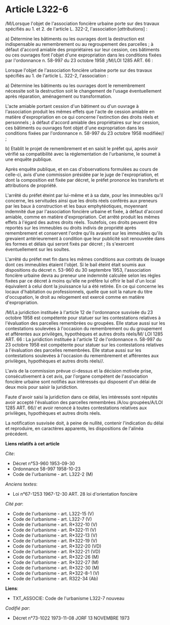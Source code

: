 # Article L322-6

/M/Lorsque l'objet de l'association foncière urbaine porte sur des travaux spécifiés au 1. et 2. de l'article L. 322-2,
l'association [*attributions*] :

a) Détermine les bâtiments ou les ouvrages dont la destruction est indispensable au remembrement ou au regroupement des
parcelles ; à défaut d'accord amiable des propriétaires sur leur cession, ces bâtiments ou ces ouvrages font l'objet d'une
expropriation dans les conditions fixées par l'ordonnance n. 58-997 du 23 octobre 1958 ;/M/LOI  1285 ART. 66 :

Lorsque l'objet de l'association foncière urbaine porte sur des travaux spécifiés au 1. de l'article L. 322-2,
l'association :

a) Détermine les bâtiments ou les ouvrages dont le remembrement nécessite soit la destruction soit le changement de l'usage
éventuellement après réparation, aménagement ou transformation.

L'acte amiable portant cession d'un bâtiment ou d'un ouvrage à l'association produit les mêmes effets que l'acte de cession
amiable en matière d'expropriation en ce qui concerne l'extinction des droits réels et personnels ; à défaut d'accord amiable
des propriétaires sur leur cession, ces bâtiments ou ouvrages font objet d'une expropriation dans les conditions fixées par
l'ordonnance n. 58-997 du 23 octobre 1958 modifiée// ;

b) Etablit le projet de remembrement et en saisit le préfet qui, après avoir vérifié sa compatibilité avec la réglementation
de l'urbanisme, le soumet à une enquête publique.

Après enquête publique, et en cas d'observations formulées au cours de celle-ci, avis d'une commission présidée par le juge
de l'expropriation, et dont la composition est fixée par décret, le préfet prononce les transferts et attributions de
propriété.

L'arrêté du préfet éteint par lui-même et à sa date, pour les immeubles qu'il concerne, les servitudes ainsi que les droits
réels conférés aux preneurs par les baux à construction et les baux emphytéotiques, moyennant indemnité due par l'association
foncière urbaine et fixée, à défaut d'accord amiable, comme en matière d'expropriation. Cet arrêté produit les mêmes effets à
l'égard des autres droits réels. Toutefois, ces droits peuvent être reportés sur les immeubles ou droits indivis de propriété
après remembrement et conservent l'ordre qu'ils avaient sur les immeubles qu'ils grevaient antérieurement à condition que
leur publicité soit renouvelée dans les formes et délais qui seront fixés par décret ; ils s'exercent éventuellement sur les
soultes.

L'arrêté du préfet met fin dans les mêmes conditions aux contrats de louage dont ces immeubles étaient l'objet. Si le bail
éteint était soumis aux dispositions du décret n. 53-960 du 30 septembre 1953, l'association foncière urbaine devra au
preneur une indemnité calculée selon les règles fixées par ce décret à moins qu'elle ne préfère lui offrir le bail d'un local
équivalent à celui dont la jouissance lui a été retirée. En ce qui concerne les locaux d'habitation ou professionnels, quelle
que soit la nature du titre d'occupation, le droit au relogement est exercé comme en matière d'expropriation.

/M/La juridiction instituée à l'article 12 de l'ordonnance susvisée du 23 octobre 1958 est compétente pour statuer sur les
contestations relatives à l'évaluation des parcelles remembrées ou groupées. Elle statue aussi sur les contestations
soulevées à l'occasion du remembrement ou du groupement et afférentes aux privilèges, hypothèques et autres droits réels/M/
LOI  1285 ART. 66 : La juridiction instituée à l'article 12 de l'ordonnance n. 58-997 du 23 octobre 1958 est compétente pour
statuer sur les contestations relatives à l'évaluation des parcelles remembrées. Elle statue aussi sur les contestations
soulevées à l'occasion du remembrement et afférentes aux privilèges, hypothèques et autres droits réels//.

L'avis de la commission prévue ci-dessus et la décision motivée prise, consécutivement à cet avis, par l'organe compétent de
l'association foncière urbaine sont notifiés aux intéressés qui disposent d'un délai de deux mois pour saisir la juridiction.

Faute d'avoir saisi la juridiction dans ce délai, les intéressés sont réputés avoir accepté l'évaluation des parcelles
remembrées /A/ou groupées/A/LOI  1285 ART. 66// et avoir renoncé à toutes contestations relatives aux privilèges, hypothèques
et autres droits réels.

La notification susvisée doit, à peine de nullité, contenir l'indication du délai et reproduire, en caractères apparents, les
dispositions de l'alinéa précédent.

**Liens relatifs à cet article**

_Cite_:

  - Décret n°53-960 1953-09-30
  - Ordonnance 58-997 1958-10-23
  - Code de l'urbanisme - art. L322-2 (M)

_Anciens textes_:

  - Loi n°67-1253 1967-12-30 ART. 28 loi d'orientation foncière

_Cité par_:

  - Code de l'urbanisme - art. L322-15 (V)
  - Code de l'urbanisme - art. L322-7 (V)
  - Code de l'urbanisme - art. R*322-10 (V)
  - Code de l'urbanisme - art. R*322-11 (V)
  - Code de l'urbanisme - art. R*322-13 (V)
  - Code de l'urbanisme - art. R*322-19 (V)
  - Code de l'urbanisme - art. R*322-20 (VD)
  - Code de l'urbanisme - art. R*322-21 (VD)
  - Code de l'urbanisme - art. R*322-26 (M)
  - Code de l'urbanisme - art. R*322-27 (M)
  - Code de l'urbanisme - art. R*322-30 (M)
  - Code de l'urbanisme - art. R*322-8-1 (V)
  - Code de l'urbanisme - art. R322-34 (Ab)

**Liens**:

  - TXT_ASSOCIE: Code de l'urbanisme L322-7 nouveau

_Codifié par_:

  - Décret n°73-1022 1973-11-08 JORF 13 NOVEMBRE 1973
